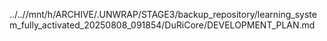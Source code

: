 ../..//mnt/h/ARCHIVE/.UNWRAP/STAGE3/backup_repository/learning_system_fully_activated_20250808_091854/DuRiCore/DEVELOPMENT_PLAN.md